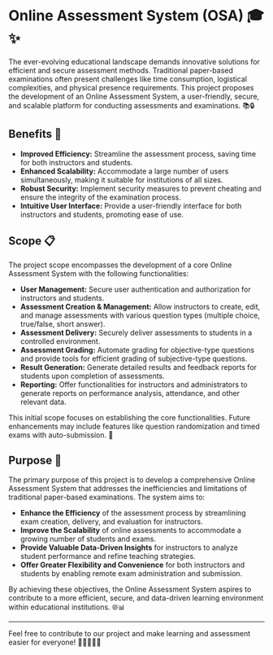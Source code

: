 ﻿# Online Assessment System (OSA) 🎓✨

The ever-evolving educational landscape demands innovative solutions for efficient and secure assessment methods. Traditional paper-based examinations often present challenges like time consumption, logistical complexities, and physical presence requirements. This project proposes the development of an Online Assessment System, a user-friendly, secure, and scalable platform for conducting assessments and examinations. 📚🔒

## Benefits 🌟

- **Improved Efficiency:** Streamline the assessment process, saving time for both instructors and students.
- **Enhanced Scalability:** Accommodate a large number of users simultaneously, making it suitable for institutions of all sizes.
- **Robust Security:** Implement security measures to prevent cheating and ensure the integrity of the examination process.
- **Intuitive User Interface:** Provide a user-friendly interface for both instructors and students, promoting ease of use.

## Scope 📋

The project scope encompasses the development of a core Online Assessment System with the following functionalities:

- **User Management:** Secure user authentication and authorization for instructors and students.
- **Assessment Creation & Management:** Allow instructors to create, edit, and manage assessments with various question types (multiple choice, true/false, short answer).
- **Assessment Delivery:** Securely deliver assessments to students in a controlled environment.
- **Assessment Grading:** Automate grading for objective-type questions and provide tools for efficient grading of subjective-type questions.
- **Result Generation:** Generate detailed results and feedback reports for students upon completion of assessments.
- **Reporting:** Offer functionalities for instructors and administrators to generate reports on performance analysis, attendance, and other relevant data.

This initial scope focuses on establishing the core functionalities. Future enhancements may include features like question randomization and timed exams with auto-submission. 🚀

## Purpose 🎯

The primary purpose of this project is to develop a comprehensive Online Assessment System that addresses the inefficiencies and limitations of traditional paper-based examinations. The system aims to:

- **Enhance the Efficiency** of the assessment process by streamlining exam creation, delivery, and evaluation for instructors.
- **Improve the Scalability** of online assessments to accommodate a growing number of students and exams.
- **Provide Valuable Data-Driven Insights** for instructors to analyze student performance and refine teaching strategies.
- **Offer Greater Flexibility and Convenience** for both instructors and students by enabling remote exam administration and submission.

By achieving these objectives, the Online Assessment System aspires to contribute to a more efficient, secure, and data-driven learning environment within educational institutions. 🌐📊

---

Feel free to contribute to our project and make learning and assessment easier for everyone! 🌟👩‍🎓👨‍🎓
